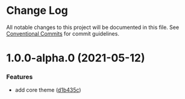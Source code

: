 # Change Log

All notable changes to this project will be documented in this file.
See [Conventional Commits](https://conventionalcommits.org) for commit guidelines.

# 1.0.0-alpha.0 (2021-05-12)

### Features

- add core theme ([d1b435c](https://github.com/rupert-ong/evergreen-ui/commit/d1b435c34b1d0afa80dca82fbffd25e2d2577844))
